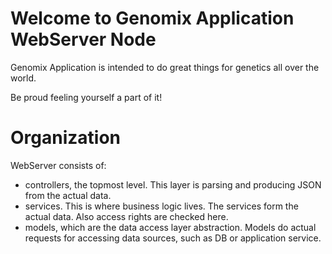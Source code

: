 # Welcome to Genomix Application WebServer Node

Genomix Application is intended to do great things for genetics all over the world.

Be proud feeling yourself a part of it!

# Organization

WebServer consists of:

- controllers, the topmost level. This layer is parsing and producing JSON from the actual data.
- services. This is where business logic lives. The services form the actual data. Also access rights are checked here.
- models, which are the data access layer abstraction. Models do actual requests for accessing data sources, such as DB or application service.
